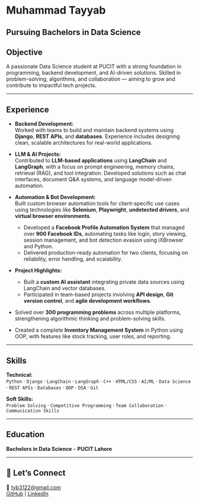 # Muhammad Tayyab  

**Pursuing Bachelors in Data Science**
---

## Objective  
A passionate Data Science student at PUCIT with a strong foundation in programming, backend development, and AI-driven solutions. Skilled in problem-solving, algorithms, and collaboration — aiming to grow and contribute to impactful tech projects.  

---

## Experience  

- **Backend Development:**  
  Worked with teams to build and maintain backend systems using **Django**, **REST APIs**, and **databases**. Experience includes designing clean, scalable architectures for real-world applications.  
  
- **LLM & AI Projects:**  
  Contributed to **LLM-based applications** using **LangChain** and **LangGraph**, with a focus on prompt engineering, memory chains, retrieval (RAG), and tool integration. Developed solutions such as chat interfaces, document Q&A systems, and language model-driven automation.

- **Automation & Bot Development:**  
  Built custom browser automation tools for client-specific use cases using technologies like **Selenium**, **Playwright**, **undetected drivers**, and **virtual browser environments**.  
  - Developed a **Facebook Profile Automation System** that managed over **900 Facebook IDs**, automating tasks like login, story viewing, session management, and bot detection evasion using iXBrowser and Python.  
  - Delivered production-ready automation for two clients, focusing on reliability, error handling, and scalability.

- **Project Highlights:**  
  - Built a **custom AI assistant** integrating private data sources using LangChain and vector databases.  
  - Participated in team-based projects involving **API design**, **Git version control**, and **agile development workflows**.

- Solved over **300 programming problems** across multiple platforms, strengthening algorithmic thinking and problem-solving skills.  
- Created a complete **Inventory Management System** in Python using OOP, with features like stock tracking, user roles, and reporting.


---

## Skills  

**Technical:**  
`Python` · `Django` · `LangChain` · `LangGraph` · `C++` · `HTML/CSS` · `AI/ML` · `Data Science` · `REST APIs` · `Databases` · `OOP` · `DSA` · `Git`  

**Soft Skills:**  
`Problem Solving` · `Competitive Programming` · `Team Collaboration` · `Communication Skills`

---

## Education  
**Bachelors in Data Science** – **PUCIT Lahore**

---

## 🤝 Let’s Connect  
📧 [tyb3122@gmail.com](mailto:tyb3122@gmail.com)  
[GitHub](https://github.com/tyb01) | [LinkedIn](https://www.linkedin.com/in/muhammad-tayyab-42792a262/)
